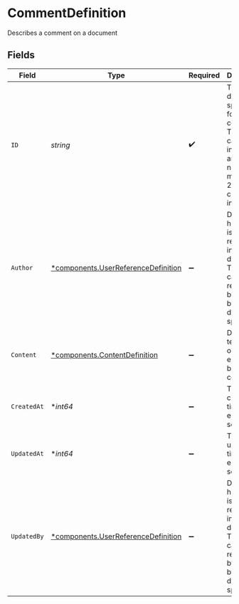 # CommentDefinition

Describes a comment on a document


## Fields

| Field                                                                                                                          | Type                                                                                                                           | Required                                                                                                                       | Description                                                                                                                    |
| ------------------------------------------------------------------------------------------------------------------------------ | ------------------------------------------------------------------------------------------------------------------------------ | ------------------------------------------------------------------------------------------------------------------------------ | ------------------------------------------------------------------------------------------------------------------------------ |
| `ID`                                                                                                                           | *string*                                                                                                                       | :heavy_check_mark:                                                                                                             | The document specific id for the comment. This field is case insensitive and should not be more than 200 characters in length. |
| `Author`                                                                                                                       | [*components.UserReferenceDefinition](../../models/components/userreferencedefinition.md)                                      | :heavy_minus_sign:                                                                                                             | Describes how a user is referenced in a document. The user can be referenced by email or by a datasource specific id.          |
| `Content`                                                                                                                      | [*components.ContentDefinition](../../models/components/contentdefinition.md)                                                  | :heavy_minus_sign:                                                                                                             | Describes text content or base64 encoded binary content                                                                        |
| `CreatedAt`                                                                                                                    | **int64*                                                                                                                       | :heavy_minus_sign:                                                                                                             | The creation time, in epoch seconds.                                                                                           |
| `UpdatedAt`                                                                                                                    | **int64*                                                                                                                       | :heavy_minus_sign:                                                                                                             | The last updated time, in epoch seconds.                                                                                       |
| `UpdatedBy`                                                                                                                    | [*components.UserReferenceDefinition](../../models/components/userreferencedefinition.md)                                      | :heavy_minus_sign:                                                                                                             | Describes how a user is referenced in a document. The user can be referenced by email or by a datasource specific id.          |